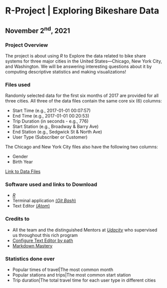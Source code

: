 # R-Project | Exploring Bikeshare Data
## November 2<sup>nd</sup>, 2021

### Project Overview
The project is about using _R_ to Explore the data related to bike share systems for three major cities in the United States—Chicago, New York City, and Washington. We will be answering interesting questions about it by computing descriptive statistics and making visualizations!

### Files used
Randomly selected data for the first six months of 2017 are provided for all three cities. All three of the data files contain the same core six (6) columns:
- Start Time (e.g., 2017-01-01 00:07:57)
- End Time (e.g., 2017-01-01 00:20:53)
- Trip Duration (in seconds - e.g., 776)
- Start Station (e.g., Broadway & Barry Ave)
- End Station (e.g., Sedgwick St & North Ave)
- User Type (Subscriber or Customer)

The Chicago and New York City files also have the following two columns:
- Gender
- Birth Year

[Link to Data Files](https://drive.google.com/drive/folders/11n45ClidwGu0S6ZG50EN8oWPe2sjYw75?usp=sharing)

### Software used and links to Download
* [_R_](https://cran.r-project.org/)
* Terminal application [(_Git Bash_)](https://git-scm.com/download)
* Text Editor [(_Atom_)](https://atom.io/)

### Credits to
* All the team and the distinguished Mentors at [_Udacity_](https://www.udacity.com/) who supervised us throughout this rich program
* [Configure Text Editor by path](https://stackoverflow.com/questions/49054885/how-to-fix-git-commit-with-atom-text-editor)
* [Markdown Mastery](https://guides.github.com/features/mastering-markdown/)

### Statistics done over
* Popular times of travel|The most common month
* Popular stations and trips|The most common start station
* Trip duration|The total travel time for each user type in different cities
